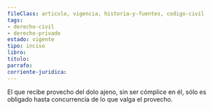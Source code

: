 ```yaml
---
fileClass: articulo, vigencia, historia-y-fuentes, codigo-civil
tags:
- derecho-civil
- derecho-privado
estado: vigente
tipo: inciso
libro:
titulo:
parrafo:
corriente-juridica:
---
```

El que recibe provecho del dolo ajeno, sin ser cómplice en él, sólo es obligado hasta concurrencia de lo que valga el provecho.